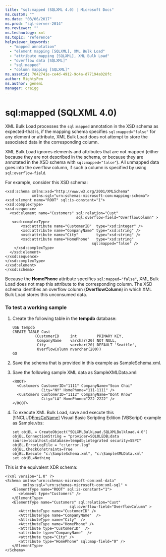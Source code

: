 ```yaml
---
title: "sql:mapped (SQLXML 4.0) | Microsoft Docs"
ms.custom: ""
ms.date: "03/06/2017"
ms.prod: "sql-server-2014"
ms.reviewer: ""
ms.technology: xml
ms.topic: "reference"
helpviewer_keywords: 
  - "mapped annotation"
  - "element mapping [SQLXML], XML Bulk Load"
  - "attribute mapping [SQLXML], XML Bulk Load"
  - "overflow data [SQLXML]"
  - "sql:mapped"
  - "column mapping [SQLXML]"
ms.assetid: 7042741e-ce4d-4912-9c4a-d77194a028fc
author: MightyPen
ms.author: genemi
manager: craigg
---
```

# sql:mapped (SQLXML 4.0)
  XML Bulk Load processes the `sql:mapped` annotation in the XSD schema as expected-that is, if the mapping schema specifies `sql:mapped="false"` for any element or attribute, XML Bulk Load does not attempt to store the associated data in the corresponding column.  
  
 XML Bulk Load ignores elements and attributes that are not mapped (either because they are not described in the schema, or because they are annotated in the XSD schema with `sql:mapped="false"`). All unmapped data goes into the overflow column, if such a column is specified by using `sql:overflow-field`.  
  
 For example, consider this XSD schema:  
  
```  
<xsd:schema xmlns:xsd="http://www.w3.org/2001/XMLSchema"  
            xmlns:sql="urn:schemas-microsoft-com:mapping-schema">  
<xsd:element name="ROOT" sql:is-constant="1">  
<xsd:complexType>  
<xsd:sequence>  
  <xsd:element name="Customers" sql:relation="Cust"  
                                sql:overflow-field="OverflowColumn" >  
   <xsd:complexType>  
       <xsd:attribute name="CustomerID"  type="xsd:integer" />  
       <xsd:attribute name="CompanyName" type="xsd:string" />  
       <xsd:attribute name="City"        type="xsd:string" />  
       <xsd:attribute name="HomePhone"   type="xsd:string"   
                                       sql:mapped="false" />  
    </xsd:complexType>  
  </xsd:element>  
</xsd:sequence>  
</xsd:complexType>  
</xsd:element>  
</xsd:schema>  
```  
  
 Because the **HomePhone** attribute specifies `sql:mapped="false"`, XML Bulk Load does not map this attribute to the corresponding column. The XSD schema identifies an overflow column (**OverflowColumn**) in which XML Bulk Load stores this unconsumed data.  
  
### To test a working sample  
  
1.  Create the following table in the **tempdb** database:  
  
    ```  
    USE tempdb  
    CREATE TABLE Cust  
              (CustomerID     int         PRIMARY KEY,  
               CompanyName    varchar(20) NOT NULL,  
               City           varchar(20) DEFAULT 'Seattle',  
               OverflowColumn nvarchar(200))  
    GO  
    ```  
  
2.  Save the schema that is provided in this example as SampleSchema.xml.  
  
3.  Save the following sample XML data as SampleXMLData.xml:  
  
    ```  
    <ROOT>  
      <Customers CustomerID="1111" CompanyName="Sean Chai"   
                 City="NY" HomePhone="111-1111" />  
      <Customers CustomerID="1112" CompanyName="Dont Know"   
                 City="LA" HomePhone="222-2222" />  
    </ROOT>  
    ```  
  
4.  To execute XML Bulk Load, save and execute this [!INCLUDE[msCoName](../../../includes/msconame-md.md)] Visual Basic Scripting Edition (VBScript) example as Sample.vbs:  
  
    ```  
    set objBL = CreateObject("SQLXMLBulkLoad.SQLXMLBulkload.4.0")  
    objBL.ConnectionString = "provider=SQLOLEDB;data source=localhost;database=tempdb;integrated security=SSPI"  
    objBL.ErrorLogFile = "c:\error.log"  
    objBL.CheckConstraints=True  
    objBL.Execute "c:\SampleSchema.xml", "c:\SampleXMLData.xml"  
    set objBL=Nothing  
    ```  
  
 This is the equivalent XDR schema:  
  
```  
<?xml version="1.0" ?>  
<Schema xmlns="urn:schemas-microsoft-com:xml-data"   
        xmlns:sql="urn:schemas-microsoft-com:xml-sql" >   
   <ElementType name="ROOT" sql:is-constant="1">  
      <element type="Customers" />  
   </ElementType>  
   <ElementType name="Customers" sql:relation="Cust"  
                             sql:overflow-field="OverflowColumn" >  
      <AttributeType name="CustomerID" />  
      <AttributeType name="CompanyName"  />  
      <AttributeType name="City"  />  
      <AttributeType name="HomePhone" />  
      <attribute type="CustomerID"  />  
      <attribute type="CompanyName"  />  
      <attribute type="City" />  
      <attribute type="HomePhone" sql:map-field="0" />  
   </ElementType>  
</Schema>  
```  
  
  
